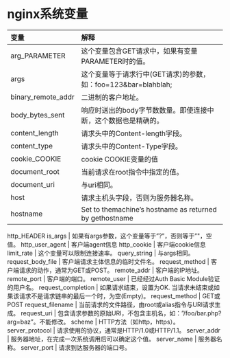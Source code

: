 # nginx系统变量

变量 | 解释
:--- | :---
arg_PARAMETER | 这个变量包含GET请求中，如果有变量PARAMETER时的值。
args | 这个变量等于请求行中(GET请求)的参数，如：foo=123&bar=blahblah;
binary_remote_addr | 二进制的客户地址。
body_bytes_sent | 响应时送出的body字节数数量。即使连接中断，这个数据也是精确的。
content_length | 请求头中的Content-length字段。
content_type | 请求头中的Content-Type字段。
cookie_COOKIE | cookie COOKIE变量的值
document_root | 当前请求在root指令中指定的值。
document_uri | 与uri相同。
host | 请求主机头字段，否则为服务器名称。
hostname | Set to themachine’s hostname as returned by gethostname
http_HEADER
is_args | 如果有args参数，这个变量等于”?”，否则等于”"，空值。
http_user_agent | 客户端agent信息
http_cookie | 客户端cookie信息
limit_rate | 这个变量可以限制连接速率。
query_string | 与args相同。
request_body_file | 客户端请求主体信息的临时文件名。
request_method | 客户端请求的动作，通常为GET或POST。
remote_addr | 客户端的IP地址。
remote_port | 客户端的端口。
remote_user | 已经经过Auth Basic Module验证的用户名。
request_completion | 如果请求结束，设置为OK. 当请求未结束或如果该请求不是请求链串的最后一个时，为空(Empty)。
request_method | GET或POST
request_filename | 当前请求的文件路径，由root或alias指令与URI请求生成。
request_uri | 包含请求参数的原始URI，不包含主机名，如：”/foo/bar.php?arg=baz”。不能修改。
scheme | HTTP方法（如http，https）。
server_protocol | 请求使用的协议，通常是HTTP/1.0或HTTP/1.1。
server_addr | 服务器地址，在完成一次系统调用后可以确定这个值。
server_name | 服务器名称。
server_port | 请求到达服务器的端口号。